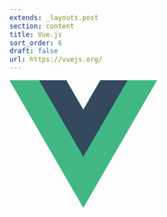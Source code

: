 ```yaml
---
extends: _layouts.post
section: content
title: Vue.js
sort_order: 6
draft: false
url: https://vuejs.org/
---
```

<svg xmlns="http://www.w3.org/2000/svg" viewBox="0 0 261.76 226.69" height="226.69" width="261.76"><path d="M161.096.001l-30.224 52.35L100.647.002H-.005L130.872 226.69 261.749 0z" fill="#41b883"/><path d="M161.096.001l-30.224 52.35L100.647.002H52.346l78.526 136.01L209.398.001z" fill="#34495e"/></svg>
